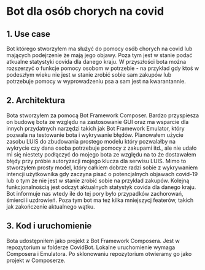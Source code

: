 # Bot dla osób chorych na covid
## 1. Use case
Bot którego stworzyłem ma służyć do pomocy osób chorych na covid lub mających podejrzenie że mają jego objawy. Poza tym jest w stanie podać atkualne statystyki covida dla danego kraju. W przyszłości bota można rozszerzyć o funkcje pomocy osobom w potrzebie - na przykład gdy ktoś w podeszłym wieku nie jest w stanie zrobić sobie sam zakupów lub potrzebuje pomocy w wyprowadzeniu psa a sam jest na kwarantannie.
## 2. Architektura
Bota stworzyłem za pomocą Bot Framework Composer. Bardzo przyspiesza on budowę bota ze względu na zastosowanie GUI oraz ma wsparcie dla innych przydatnych narzędzi takich jak Bot Framework Emulator, który pozwala na testowanie bota i wykrywanie błędów. Planowałem użycie zasobu LUIS do zbudowania prostego modelu który pozwalałby na wykrycie czy dana osoba potrzebuje pomocy z zakupami itd., ale nie udało mi się niestety podłączyć do mojego bota ze względu na to że dostawałem błędy przy próbie autoryzacji mojego klucza dla serwisu LUIS. 
Mimo to stworzyłem prosty model, który całkiem dobrze radzi sobie z wykrywaniem intencji użytkownika gdy zaczyna pisać o potencjalnych objawach covid-19 lub o tym że nie jest w stanie zrobić sobie na przykład zakupów. 
Kolejną funkcjonalnością jest odczyt aktualnych statystyk covida dla danego kraju. Bot informuje nas wtedy ile do tej pory było przypadków zachorowań, śmierci i uzdrowień. Poza tym bot ma też kilka mniejszycj featerów, takich jak zakończenie aktualnego wątku.
## 3. Kod i uruchomienie
Bota udostępniłem jako projekt z Bot Framework Composera. Jest w repozytorium w folderze CovidBot. Lokalne uruchomienie wymaga Composera i Emulatora. Po sklonowaniu repozytorium otwieramy go jako projekt w Composerze. 
